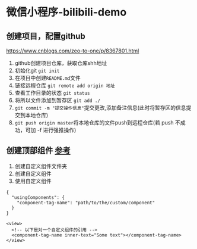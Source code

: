 # 微信小程序-bilibili-demo
## 创建项目，配置github
https://www.cnblogs.com/zeo-to-one/p/8367801.html
1. github创建项目仓库，获取仓库shh地址
2. 初始化git `git init`
3. 在项目中创建`README.md`文件
4. 链接远程仓库 `git remote add origin 地址`
5. 查看工作目录的状态 `git status`
6. 将所以文件添加到暂存区 `git add ./`
7. `git commit -m "提交操作信息"`提交更改,添加备注信息(此时将暂存区的信息提交到本地仓库)
8. `git push origin master`将本地仓库的文件push到远程仓库(若 push 不成功，可加 -f 进行强推操作)

## 创建顶部组件 [参考](https://developers.weixin.qq.com/miniprogram/dev/framework/custom-component/)
1. 创建自定义组件文件夹
2. 创建自定义组件
3. 使用自定义组件

```
{
  "usingComponents": {
    "component-tag-name": "path/to/the/custom/component"
  }
}
```
```
<view>
  <!-- 以下是对一个自定义组件的引用 -->
  <component-tag-name inner-text="Some text"></component-tag-name>
</view>
```


